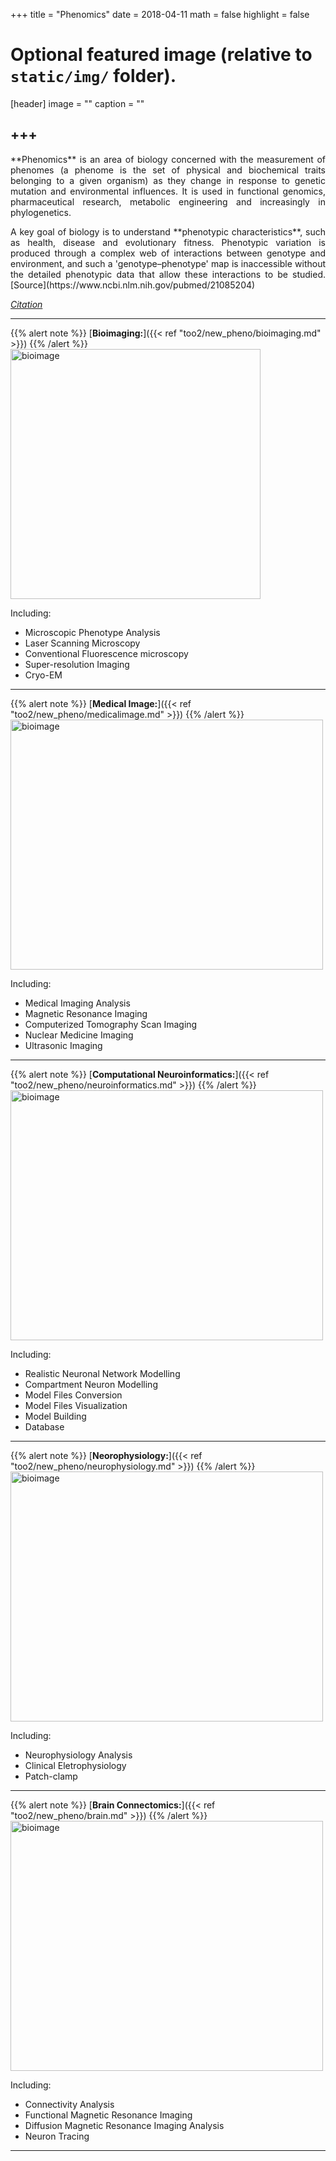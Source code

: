 +++
title = "Phenomics"
date = 2018-04-11
math = false
highlight = false

# Optional featured image (relative to `static/img/` folder).
[header]
image = ""
caption = ""


+++
---

<p align="justify">**Phenomics** is an area of biology concerned with the measurement of phenomes (a phenome is the set of physical and biochemical traits belonging to a given organism) as they change in response to genetic mutation and environmental influences. It is used in functional genomics, pharmaceutical research, metabolic engineering and increasingly in phylogenetics.

<p align="justify">A key goal of biology is to understand **phenotypic characteristics**, such as health, disease and evolutionary fitness. Phenotypic variation is produced through a complex web of interactions between genotype and environment, and such a 'genotype–phenotype' map is inaccessible without the detailed phenotypic data that allow these interactions to be studied. [Source](https://www.ncbi.nlm.nih.gov/pubmed/21085204)


[*Citation*](https://en.wikipedia.org/wiki/Phenomics)


---

{{% alert note %}}
[**Bioimaging:**]({{< ref "too2/new_pheno/bioimaging.md" >}})
{{% /alert %}}
<img src="/img/tools/pheno/bioimage.jpg" width="400" height="400" alt="bioimage" align="center">
<p align="justify">Including:

* Microscopic Phenotype Analysis
* Laser Scanning Microscopy
* Conventional Fluorescence microscopy
* Super-resolution Imaging
* Cryo-EM

---

{{% alert note %}}
[**Medical Image:**]({{< ref "too2/new_pheno/medicalimage.md" >}})
{{% /alert %}}
<img src="/img/tools/pheno/medical.jpg" width="500" height="400" alt="bioimage" align="center">
<p align="justify">Including:

* Medical Imaging Analysis
* Magnetic Resonance Imaging
* Computerized Tomography Scan Imaging
* Nuclear Medicine Imaging
* Ultrasonic Imaging

---

{{% alert note %}}
[**Computational Neuroinformatics:**]({{< ref "too2/new_pheno/neuroinformatics.md" >}})
{{% /alert %}}
<img src="/img/tools/pheno/neuro.jpg" width="500" height="400" alt="bioimage" align="center">
<p align="justify">Including:

* Realistic Neuronal Network Modelling
* Compartment Neuron Modelling
* Model Files Conversion
* Model Files Visualization
* Model Building
* Database

---

{{% alert note %}}
[**Neorophysiology:**]({{< ref "too2/new_pheno/neurophysiology.md" >}})
{{% /alert %}}
<img src="/img/tools/pheno/physiology.jpg" width="500" height="400" alt="bioimage" align="center">
<p align="justify">Including:

* Neurophysiology Analysis
* Clinical Eletrophysiology
* Patch-clamp

---

{{% alert note %}}
[**Brain Connectomics:**]({{< ref "too2/new_pheno/brain.md" >}})
{{% /alert %}}
<img src="/img/tools/pheno/brain.jpg" width="500" height="400" alt="bioimage" align="center">
<p align="justify">Including:

* Connectivity Analysis
* Functional Magnetic Resonance Imaging
* Diffusion Magnetic Resonance Imaging Analysis
* Neuron Tracing

---